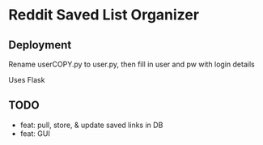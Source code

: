 # Reddit Saved List Organizer

## Deployment
Rename userCOPY.py to user.py, then fill in user and pw with login details

Uses Flask

## TODO
* feat: pull, store, & update saved links in DB
* feat: GUI
